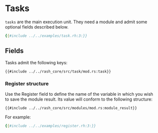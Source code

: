 # Tasks

`tasks` are the main execution unit. They need a module and admit some optional fields described below.

```yaml
{{#include ../../examples/task.rh:3:}}
```

## Fields

Tasks admit the following keys:

```rust,no_run,noplaypen
{{#include ../../rash_core/src/task/mod.rs:task}}
```

### Register structure

Use the Register field to define the name of the variable in which you wish to save
the module result. Its value will conform to the following structure:

```rust,no_run,noplaypen
{{#include ../../rash_core/src/modules/mod.rs:module_result}}
```

For example:

```yaml
{{#include ../../examples/register.rh:3:}}
```
